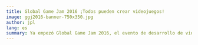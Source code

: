 ```yaml
---
title: Global Game Jam 2016 ¡Todos pueden crear videojuegos!
image: ggj2016-banner-750x350.jpg
author: jpl
lang: es
summary: Ya empezó Global Game Jam 2016, el evento de desarrollo de videojuegos más grande del mundo. En Chile y Latinoamérica también hay miles de participantes.
---
```


